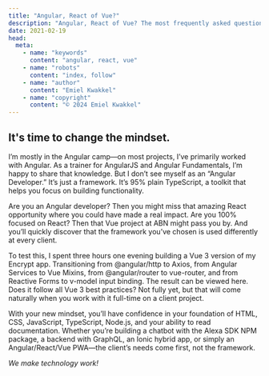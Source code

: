 ```yaml
---
title: "Angular, React of Vue?"
description: "Angular, React of Vue? The most frequently asked question in the front-end world, and one that will inspire countless blogs and vlogs. Questions like “Which framework should I learn?” and “Are you an Angular/Vue/React developer?” suggest that as a developer, you need to pick one—or that the choice is made for you based on the project you’re working on. It’s time to change that mindset."
date: 2021-02-19
head:
  meta:
    - name: "keywords"
      content: "angular, react, vue"
    - name: "robots"
      content: "index, follow"
    - name: "author"
      content: "Emiel Kwakkel"
    - name: "copyright"
      content: "© 2024 Emiel Kwakkel"
---
```


## It's time to change the mindset.

I’m mostly in the Angular camp—on most projects, I’ve primarily worked with Angular. As a trainer for AngularJS and Angular Fundamentals, I’m happy to share that knowledge. But I don’t see myself as an “Angular Developer.” It’s just a framework. It’s 95% plain TypeScript, a toolkit that helps you focus on building functionality.

Are you an Angular developer? Then you might miss that amazing React opportunity where you could have made a real impact. Are you 100% focused on React? Then that Vue project at ABN might pass you by. And you’ll quickly discover that the framework you’ve chosen is used differently at every client.

To test this, I spent three hours one evening building a Vue 3 version of my Encrypt app. Transitioning from @angular/http to Axios, from Angular Services to Vue Mixins, from @angular/router to vue-router, and from Reactive Forms to v-model input binding. The result can be viewed here. Does it follow all Vue 3 best practices? Not fully yet, but that will come naturally when you work with it full-time on a client project.

With your new mindset, you’ll have confidence in your foundation of HTML, CSS, JavaScript, TypeScript, Node.js, and your ability to read documentation. Whether you’re building a chatbot with the Alexa SDK NPM package, a backend with GraphQL, an Ionic hybrid app, or simply an Angular/React/Vue PWA—the client’s needs come first, not the framework.

_We make technology work!_
